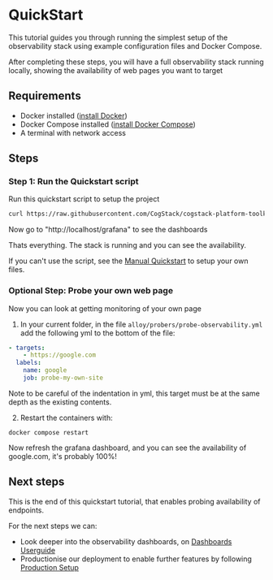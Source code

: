 # QuickStart

This tutorial guides you through running the simplest setup of the observability stack using example configuration files and Docker Compose.

After completing these steps, you will have a full observability stack running locally, showing the availability of web pages you want to target

## Requirements

- Docker installed ([install Docker](https://docs.docker.com/get-docker/))
- Docker Compose installed ([install Docker Compose](https://docs.docker.com/compose/install/))
- A terminal with network access

## Steps

### Step 1: Run the Quickstart script

Run this quickstart script to setup the project
```bash
curl https://raw.githubusercontent.com/CogStack/cogstack-platform-toolkit/refs/heads/main/observability/examples/simple/quickstart.sh | bash
```
Now go to "http://localhost/grafana" to see the dashboards

Thats everything. The stack is running and you can see the availability.

If you can't use the script, see the [Manual Quickstart](../reference/quickstart-manual.md) to setup your own files. 


### Optional Step: Probe your own web page
Now you can look at getting monitoring of your own page

1. In your current folder, in the file `alloy/probers/probe-observability.yml` add the following yml to the bottom of the file:

```yaml
- targets:
    - https://google.com
  labels:
    name: google
    job: probe-my-own-site
```

Note to be careful of the indentation in yml, this target must be at the same depth as the existing contents. 

2. Restart the containers with:
```
docker compose restart
```

Now refresh the grafana dashboard, and you can see the availability of google.com, it's probably 100%!

## Next steps
This is the end of this quickstart tutorial, that enables probing availability of endpoints.

For the next steps we can:
- Look deeper into the observability dashboards, on [Dashboards Userguide](./userguide-tutorial.md)
- Productionise our deployment to enable further features  by following [Production Setup](../setup/production-setup.md)





